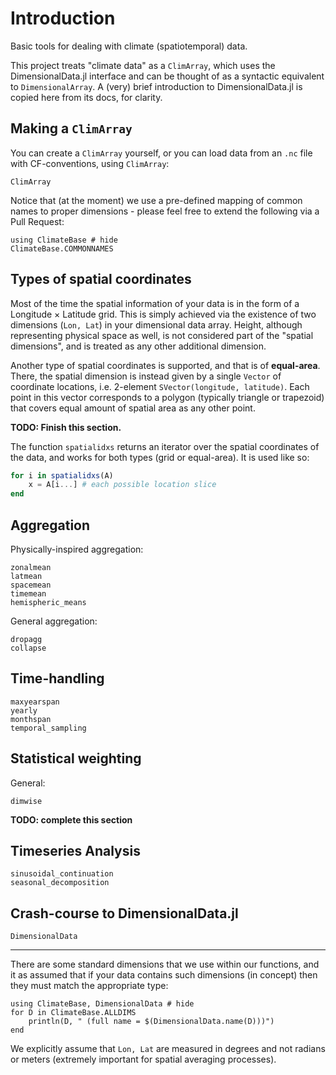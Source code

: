 # Introduction
Basic tools for dealing with climate (spatiotemporal) data.

This project treats "climate data" as a `ClimArray`, which uses the DimensionalData.jl interface and can be thought of as a syntactic equivalent to `DimensionalArray`.
A (very) brief introduction to DimensionalData.jl is copied here from its docs, for clarity.

## Making a `ClimArray`
You can create a `ClimArray` yourself, or you can load data from an `.nc` file with CF-conventions, using `ClimArray`:
```@docs
ClimArray
```

Notice that (at the moment) we use a pre-defined mapping of common names to proper dimensions - please feel free to extend the following via a Pull Request:
```@example
using ClimateBase # hide
ClimateBase.COMMONNAMES
```

## Types of spatial coordinates
Most of the time the spatial information of your data is in the form of a Longitude × Latitude grid. This is simply achieved via the existence of two dimensions (`Lon, Lat`) in your dimensional data array. Height, although representing physical space as well, is not considered part of the "spatial dimensions", and is treated as any other additional dimension.

Another type of spatial coordinates is supported, and that is of **equal-area**. There, the spatial dimension is instead given by a single `Vector` of coordinate locations, i.e. 2-element `SVector(longitude, latitude)`. Each point in this vector corresponds to a polygon (typically triangle or trapezoid) that covers equal amount of spatial area as any other point.

**TODO: Finish this section.**

The function `spatialidxs` returns an iterator over the spatial coordinates of the data, and works for both types (grid or equal-area). It is used like so:
```julia
for i in spatialidxs(A)
    x = A[i...] # each possible location slice
end
```


## Aggregation
Physically-inspired aggregation:
```@docs
zonalmean
latmean
spacemean
timemean
hemispheric_means
```

General aggregation:
```@docs
dropagg
collapse
```

## Time-handling
```@docs
maxyearspan
yearly
monthspan
temporal_sampling
```

## Statistical weighting

General:
```@docs
dimwise
```
**TODO:  complete this section**

## Timeseries Analysis
```@docs
sinusoidal_continuation
seasonal_decomposition
```

## Crash-course to DimensionalData.jl
```@docs
DimensionalData
```
---

There are some standard dimensions that we use within our functions, and it as assumed that if your data contains such dimensions (in concept) then they must match the appropriate type:
```@example
using ClimateBase, DimensionalData # hide
for D in ClimateBase.ALLDIMS
    println(D, " (full name = $(DimensionalData.name(D)))")
end
```
We explicitly assume that `Lon, Lat` are measured in degrees and not radians or meters (extremely important for spatial averaging processes).
